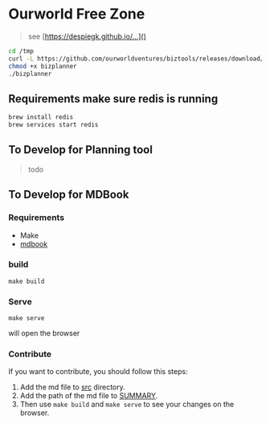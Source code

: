 # Ourworld Free Zone

> see [https://despiegk.github.io/...]()

```bash
cd /tmp
curl -L https://github.com/ourworldventures/biztools/releases/download/initial/bizplanner_arm64 > bizplanner
chmod +x bizplanner
./bizplanner
```

## Requirements make sure redis is running

```bash
brew install redis
brew services start redis
```

## To Develop for Planning tool

> todo

## To Develop for MDBook

### Requirements

- Make
- [mdbook](https://rust-lang.github.io/mdBook/guide/installation.html)

### build

`make build`

### Serve

`make serve`

will open the browser  

### Contribute

If you want to contribute, you should follow this steps:

1. Add the md file to [src](./src) directory.
2. Add the path of the md file to [SUMMARY](./src/SUMMARY.md).
3. Then use `make build` and `make serve` to see your changes on the browser.
